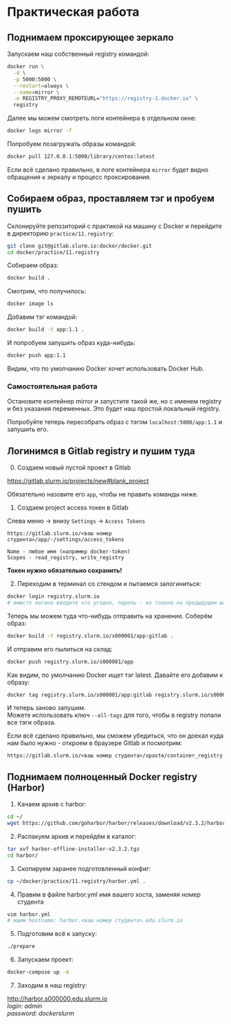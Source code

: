 # Практическая работа

## Поднимаем проксирующее зеркало

Запускаем наш собственный registry командой:

```bash
docker run \
  -d \
  -p 5000:5000 \
  --restart=always \
  --name=mirror \
  -e REGISTRY_PROXY_REMOTEURL="https://registry-1.docker.io" \
  registry
```

Далее мы можем смотреть логи контейнера в отдельном окне:

```bash
docker logs mirror -f
```

Попробуем позагружать образы командой:

```bash
docker pull 127.0.0.1:5000/library/centos:latest
```

Если всё сделано правильно, в логе контейнера `mirror` будет видно обращения к зеркалу и процесс проксирования.

## Собираем образ, проставляем тэг и пробуем пушить

Склонируйте репозиторий с практикой на машину с Docker и перейдите в директорию `practice/11.registry`:

```bash
git clone git@gitlab.slurm.io:docker/docker.git
cd docker/practice/11.registry
```

Собираем образ:

```bash
docker build .
```

Смотрим, что получилось:

```bash
docker image ls
```

Добавим тэг командой:

```bash
docker build -t app:1.1 .
```

И попробуем запушить образ куда-нибудь:

```bash
docker push app:1.1
```

Видим, что по умолчанию Docker хочет использовать Docker Hub.

### Самостоятельная работа

Остановите контейнер mirror и запустите такой же, но с именем registry и без указания переменных. Это будет наш простой локальный registry.

Попробуйте теперь пересобрать образ с тэгом `localhost:5000/app:1.1` и запушить его.

## Логинимся в Gitlab registry и пушим туда

0. Создаем новый пустой проект в Gitlab

https://gitlab.slurm.io/projects/new#blank_project

Обязательно назовите его `app`, чтобы не править команды ниже.

1. Создаем project access токен в Gitlab

Слева меню -> внизу `Settings` -> `Access Tokens`

```url
https://gitlab.slurm.io/<ваш номер студента>/app/-/settings/access_tokens

Name - любое имя (например docker-token)
Scopes - read_registry, write_registry
```

**Токен нужно обязательно сохранить!**

2. Переходим в терминал со стендом и пытаемся залогиниться:

```bash
docker login registry.slurm.io
# вместо логина вводите что угодно, пароль - из токена на предыдущем шаге
```

Теперь мы можем туда что-нибудь отправить на хранение.
Соберём образ:

```bash
docker build -t registry.slurm.io/s000001/app:gitlab .
```

И отправим его пылиться на склад:

```bash
docker push registry.slurm.io/s000001/app
```

Как видим, по умолчанию Docker ищет тэг latest.
Давайте его добавим к образу:

```bash
docker tag registry.slurm.io/s000001/app:gitlab registry.slurm.io/s000001/app:latest
```

И теперь заново запушим.<br>
Можете использовать ключ `--all-tags` для того, чтобы в registry попали все тэги образа.

Если всё сделано правильно, мы сможем убедиться, что он доехал куда нам было нужно - откроем в браузере Gitlab и посмотрим:

```url
https://gitlab.slurm.io/<ваш номер студента>/xpaste/container_registry
```

## Поднимаем полноценный Docker registry (Harbor)

1. Качаем архив с harbor:

```bash
cd ~/
wget https://github.com/goharbor/harbor/releases/download/v2.3.2/harbor-offline-installer-v2.3.2.tgz
```

2. Распакуем архив и перейдём в каталог:

```bash
tar xvf harbor-offline-installer-v2.3.2.tgz
cd harbor/
```

3. Скопируем заранее подготовленный конфиг:

```bash
cp ~/docker/practice/11.registry/harbor.yml .
```

4. Правим в файле harbor.yml имя вашего хоста, заменяя номер студента

```bash
vim harbor.yml
# ищем hostname: harbor.<ваш номер студента>.edu.slurm.io
```

5. Подготовим всё к запуску:

```bash
./prepare
```

6. Запускаем проект:

```bash
docker-compose up -d
```

7. Заходим в наш registry:

http://harbor.s000000.edu.slurm.io <br>
*login: admin <br>*
*password: dockerslurm*
